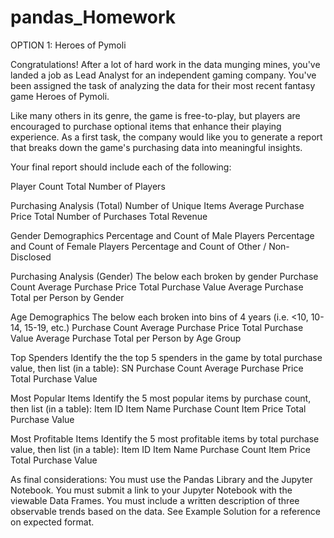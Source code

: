 # pandas_Homework
OPTION 1: Heroes of Pymoli

Congratulations! After a lot of hard work in the data munging mines, you've landed a job as Lead Analyst for an independent gaming company. You've been assigned the task of analyzing the data for their most recent fantasy game Heroes of Pymoli.

Like many others in its genre, the game is free-to-play, but players are encouraged to purchase optional items that enhance their playing experience. As a first task, the company would like you to generate a report that breaks down the game's purchasing data into meaningful insights.

Your final report should include each of the following:

Player Count
Total Number of Players

Purchasing Analysis (Total)
Number of Unique Items
Average Purchase Price
Total Number of Purchases
Total Revenue

Gender Demographics
Percentage and Count of Male Players
Percentage and Count of Female Players
Percentage and Count of Other / Non-Disclosed

Purchasing Analysis (Gender)
The below each broken by gender
Purchase Count
Average Purchase Price
Total Purchase Value
Average Purchase Total per Person by Gender

Age Demographics
The below each broken into bins of 4 years (i.e. <10, 10-14, 15-19, etc.)
Purchase Count
Average Purchase Price
Total Purchase Value
Average Purchase Total per Person by Age Group

Top Spenders
Identify the the top 5 spenders in the game by total purchase value, then list (in a table):
SN
Purchase Count
Average Purchase Price
Total Purchase Value

Most Popular Items
Identify the 5 most popular items by purchase count, then list (in a table):
Item ID
Item Name
Purchase Count
Item Price
Total Purchase Value

Most Profitable Items
Identify the 5 most profitable items by total purchase value, then list (in a table):
Item ID
Item Name
Purchase Count
Item Price
Total Purchase Value

As final considerations:
You must use the Pandas Library and the Jupyter Notebook.
You must submit a link to your Jupyter Notebook with the viewable Data Frames.
You must include a written description of three observable trends based on the data.
See Example Solution for a reference on expected format.

